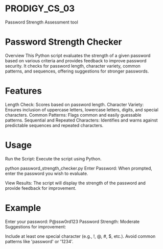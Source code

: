 # PRODIGY_CS_03
Password Strength Assessment tool

# Password Strength Checker
Overview This Python script evaluates the strength of a given password based on various criteria and provides feedback to improve password security. It checks for password length, character variety, common patterns, and sequences, offering suggestions for stronger passwords.

# Features
Length Check: Scores based on password length. Character Variety: Ensures inclusion of uppercase letters, lowercase letters, digits, and special characters. Common Patterns: Flags common and easily guessable patterns. Sequential and Repeated Characters: Identifies and warns against predictable sequences and repeated characters.

# Usage
Run the Script: Execute the script using Python.

python password_strength_checker.py Enter Password: When prompted, enter the password you wish to evaluate.

View Results: The script will display the strength of the password and provide feedback for improvement.

# Example
Enter your password: P@ssw0rd123 Password Strength: Moderate Suggestions for improvement:

  Include at least one special character (e.g., !, @, #, $, etc.).
  Avoid common patterns like 'password' or '1234'.
